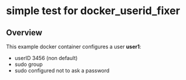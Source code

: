 simple test for docker_userid_fixer
==================================

## Overview

This example docker container configures a user **user1**:
-  userID 3456 (non default)
- sudo group
- sudo configured not to ask a password


